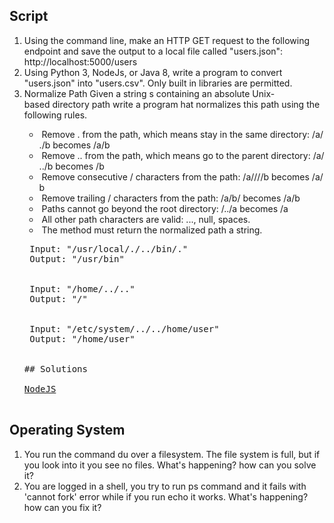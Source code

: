 ## Script

<ol>
<li>
Using the command line, make an HTTP GET request to the following endpoint and save the output to a local file called "users.json":<br>
http://localhost:5000/users
</li>
<li>
Using Python 3, NodeJs, or Java 8, write a program to convert "users.json" into "users.csv". Only built in libraries are permitted.
</li>

<li>
Normalize Path Given a string s containing an absolute Unix-based directory path write a program hat normalizes this path using the following rules.
</li>
<ul>
<li>
 Remove . from the path, which means stay in the same directory: /a/./b becomes /a/b
</li>
<li>
 Remove .. from the path, which means go to the parent directory: /a/../b becomes /b
</li>
<li>
 Remove consecutive / characters from the path: /a////b becomes /a/b
</li>
<li>
 Remove trailing / characters from the path: /a/b/ becomes /a/b
</li>
<li>
 Paths cannot go beyond the root directory: /../a becomes /a
</li>
<li>
 All other path characters are valid: ..., null, spaces.
</li>
<li>
 The method must return the normalized path a string.
</li>
</ul>
<pre>
 Input: "/usr/local/./../bin/."
 Output: "/usr/bin"
<br>
 Input: "/home/../.."
 Output: "/"
<br>
 Input: "/etc/system/../../home/user"
 Output: "/home/user"
<br>
## Solutions
<a href="./coding/nodejs/README.md## Normalization directory path">
NodeJS
</a>
</pre>
</ol>

## Operating System

<ol>
<li>
You run the command du over a filesystem. The file system is full, but if you look into it you see no files. What's happening? how can you solve it?
</li>
<li>
You are logged in a shell, you try to run ps command and it fails with 'cannot fork' error while if you run echo it works. What's happening? how can you fix it?
</li>
</ol>
